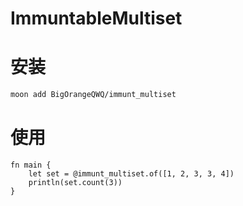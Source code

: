 # ImmuntableMultiset 

# 安装

```bash
moon add BigOrangeQWQ/immunt_multiset
```

# 使用

```moonbit
fn main {
    let set = @immunt_multiset.of([1, 2, 3, 3, 4])
    println(set.count(3))
}
```
